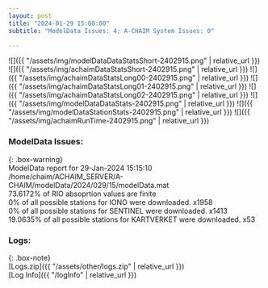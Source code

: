 ```yaml
---
layout: post
title: "2024-01-29 15:00:00"
subtitle: "ModelData Issues: 4; A-CHAIM System Issues: 0"

---
```


![]({{ "/assets/img/modelDataDataStatsShort-2402915.png" | relative_url }})
![]({{ "/assets/img/achaimDataStatsShort-2402915.png" | relative_url }})
![]({{ "/assets/img/achaimDataStatsLong00-2402915.png" | relative_url }})
![]({{ "/assets/img/achaimDataStatsLong01-2402915.png" | relative_url }})
![]({{ "/assets/img/achaimDataStatsLong02-2402915.png" | relative_url }})
![]({{ "/assets/img/modelDataDataStats-2402915.png" | relative_url }})
![]({{ "/assets/img/modelDataStationStats-2402915.png" | relative_url }})
![]({{ "/assets/img/achaimRunTime-2402915.png" | relative_url }})


### ModelData Issues:  
  
{: .box-warning}  
 ModelData report for 29-Jan-2024 15:15:10   
 /home/chaim/ACHAIM_SERVER/A-CHAIM/modelData/2024/029/15/modelData.mat   
 73.6172% of RIO absoprtion values are finite   
 0% of all possible stations for IONO were downloaded. x1958   
 0% of all possible stations for SENTINEL were downloaded. x1413   
 19.0635% of all possible stations for KARTVERKET were downloaded. x53   
  


### Logs:  
  
{: .box-note}  
[Logs.zip]({{ "/assets/other/logs.zip" | relative_url }})  
[Log Info]({{ "/logInfo" | relative_url }})  
